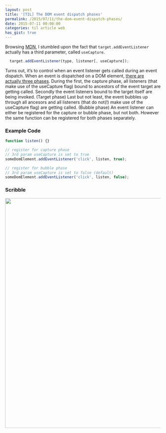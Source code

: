 ```yaml
---
layout: post
title: '[TIL] The DOM event dispatch phases'
permalink: /2015/07/11/the-dom-event-dispatch-phases/
date: 2015-07-11 00:00:00
categories: til article web
has_gist: true
---
```


Browsing [MDN](https://developer.mozilla.org/en/docs/Web/API/EventTarget.addEventListener), I stumbled upon the fact that `target.addEventListener` actually has a third parameter, called `useCapture`.

```js
  target.addEventListener(type, listener[, useCapture]);
```

Turns out, it’s to control when an event listener gets called during an event dispatch.
When an event is dispatched on a DOM element, [there are actually three phases](http://www.w3.org/TR/DOM-Level-3-Events/#event-flow). During the first, the capture phase, all listeners (that make use of the useCapture flag) bound to ancestors of the event target are getting called.
Secondly the event listeners bound to the target itself are being invoked. (Target phase)
Last but not least, the event bubbles up through all ancesors and all listeners (that do not(!) make use of the useCapture flag) are getting called. (Bubble phase)
An event listener can either be registered for the capture or bubble phase, but not both. However the same function can be registered for both phases separately.

### Example Code

```js
function listen() {}

// register for capture phase
// 3rd param useCapture is set to true
someDomElement.addEventListener('click', listen, true);

// register for bubble phase
// 3rd param useCapture is set to false (default)
someDomElement.addEventListener('click', listen, false);
```

### Scribble

<img
  src="https://image.jimcdn.com/app/cms/image/transf/dimension=990x10000:format=jpg/path/se42d1516dcb4082b/image/i018a7d79830f2f10/version/1436639476/image.jpg"
  width="990"
  height="743"
/>
